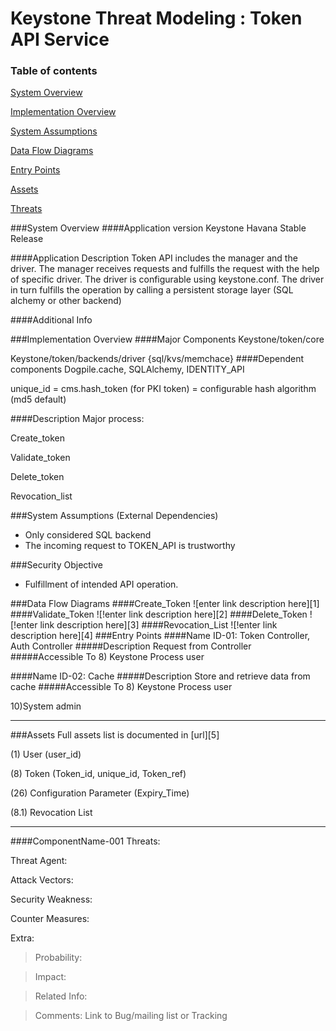 Keystone Threat Modeling : Token API Service
=========================================
### Table of contents

[System Overview](#system)

[Implementation Overview](#implementation)

[System Assumptions](#assumption)

[Data Flow Diagrams](#dfd)

[Entry Points](#entry)

[Assets](#asset)

[Threats](#threats)


<a name="system"/>
###System Overview
####Application version
Keystone Havana Stable Release
   
####Application Description
Token API includes the manager and the driver. The manager receives requests and fulfills the request with the help of specific driver. The driver is configurable using keystone.conf.  The driver in turn fulfills the operation by calling a persistent storage layer (SQL alchemy or other backend)

####Additional Info
  

<a name="implementation"/>
###Implementation Overview
####Major Components
Keystone/token/core
 
Keystone/token/backends/driver {sql/kvs/memchace}
####Dependent components
Dogpile.cache, SQLAlchemy, IDENTITY_API

unique_id = cms.hash_token (for PKI token) = configurable hash algorithm (md5 default)

####Description
Major process: 

Create_token

Validate_token

Delete_token

Revocation_list

<a name="assumption"/>
###System Assumptions (External Dependencies)

 - Only considered SQL backend
 - The incoming request to TOKEN_API is trustworthy

###Security Objective

 - Fulfillment of intended API operation.


<a name="dfd"/>
###Data Flow Diagrams 
####Create_Token
![enter link description here][1]
####Validate_Token
![!enter link description here][2]
####Delete_Token
![!enter link description here][3]
####Revocation_List
![!enter link description here][4]

<a name="entry"/>
###Entry Points
####Name ID-01: Token Controller, Auth Controller
#####Description
Request from Controller
#####Accessible To
8) Keystone Process user

####Name ID-02: Cache
#####Description
Store and retrieve data from cache
#####Accessible To
8) Keystone Process user

10)System admin 


----------
<a name="asset"/>
###Assets
Full assets list is documented in [url][5]

(1) User (user_id)

(8) Token (Token_id, unique_id, Token_ref)

(26) Configuration Parameter (Expiry_Time) 

(8.1) Revocation List

----------
####ComponentName-001
Threats:
> 

Threat Agent:
> 

Attack Vectors:
> 

Security Weakness:
> 

Counter Measures:
> 

Extra:
>  Probability:

>   Impact:

>   Related Info:

>   Comments:
     Link to Bug/mailing list or Tracking 


  [1]: images/DFD_Token_API_Create_Token.png
  [2]: images/DFD_Token_API_Validated_Token.png
  [3]: images/DFD_Token_API_Delete_Token.png
  [4]: images/DFD_Token_API_revoke_list.png
  [5]: Keystone_asset_library.md
